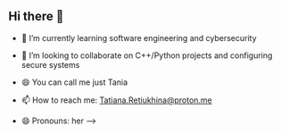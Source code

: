 ## Hi there 👋

- 🌱 I’m currently learning software engineering and cybersecurity
- 👯 I’m looking to collaborate on C++/Python projects and configuring secure systems
- 😄 You can call me just Tania

- 📫 How to reach me: Tatiana.Retiukhina@proton.me
- 😄 Pronouns: her
-->
